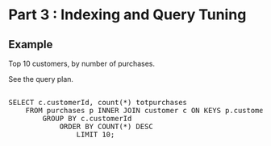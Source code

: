 # Part 3 : Indexing and Query Tuning

## Example

Top 10 customers, by number of purchases.

See the query plan.

<pre id="example"> 
SELECT c.customerId, count(*) totpurchases 
    FROM purchases p INNER JOIN customer c ON KEYS p.customerId 
        GROUP BY c.customerId 
            ORDER BY COUNT(*) DESC
                LIMIT 10;
</pre>
